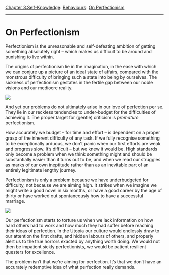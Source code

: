 [Chapter 3.Self-Knowledge](https://www.theschooloflife.com/thebookoflife/category/self-knowledge/): [Behaviours](https://www.theschooloflife.com/thebookoflife/category/self-knowledge/behaviours/): [On Perfectionism](https://www.theschooloflife.com/thebookoflife/on-perfectionism/)

* * *

# On Perfectionism

Perfectionism is the unreasonable and self-defeating ambition of getting something absolutely right – which makes us difficult to be around and punishing to live within. &nbsp;

The origins of perfectionism lie in the imagination, in the ease with which we can conjure up a picture of an ideal state of affairs, compared with the monstrous difficulty of bringing such a state into being by ourselves. The sickness of perfectionism gestates in the fertile gap between our noble visions and our mediocre reality.

![](https://s-media-cache-ak0.pinimg.com/736x/69/2d/b0/692db02a2b77a2dec8f2b014fc2989f8.jpg)

And yet our problems do not ultimately arise in our love of perfection per se. They lie in our reckless tendencies to under-budget for the difficulties of achieving it. The proper target for (gentle) criticism is _premature_ perfectionism.

How accurately we budget – for time and effort – is dependent on a proper grasp of the inherent difficulty of any task. If we fully recognise something to be exceptionally arduous, we don’t panic when our first efforts are weak and progress slow. It’s difficult – but we knew it would be. High standards only become a problem when we think something might and should be substantially easier than it turns out to be, and when we read our struggles as marks of our own ineptitude rather than as an inevitable part of an entirely legitimate lengthy journey.

Perfectionism is only a problem because we have underbudgeted for difficulty, not because we are aiming high. It strikes when we imagine we might write a good novel in six months, or have a good career by the age of thirty or have worked out spontaneously how to have a successful marriage.

![](https://www.theschooloflife.com/thebookoflife/wp-content/uploads/2015/01/3cebfc37890e0bdf2fdad1e54c940d46.jpg)

Our perfectionism starts to torture us when we lack information on how hard others had to work and how much they had suffer before reaching their ideas of perfection. In the Utopia our culture would endlessly draw to our attention the first drafts, and hidden labours of others, and properly alert us to the true horrors exacted by anything worth doing. We would not then be impatient sickly perfectionists, we would be patient resilient questers for excellence.

The problem isn’t that we’re aiming for perfection. It’s that we don’t have an accurately redemptive idea of what perfection really demands.
